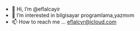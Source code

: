 - 👋 Hi, I’m @eflalcayir
- 👀 I’m interested in bilgisayar programlama,yazmıım
- 📫 How to reach me ...
eflalcyr@icloud.com
<!---
eflalcayir/eflalcayir is a ✨ special ✨ repository because its `README.md` (this file) appears on your GitHub profile.
You can click the Preview link to take a look at your changes.
--->
